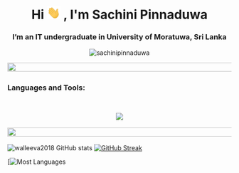 <h1 align="center">Hi <img src="https://raw.githubusercontent.com/ABSphreak/ABSphreak/master/gifs/Hi.gif" width="30px" /> , I'm Sachini Pinnaduwa</h1>
<h3 align="center">I’m an IT undergraduate in University of Moratuwa, Sri Lanka</h3>

<p align="center"> <img src="https://komarev.com/ghpvc/?username=sachinipinnaduwa&label=Profile%20views&color=0e75b6&style=flat" alt="sachinipinnaduwa" /> </p>
<p align="left">
</p>
<img src="https://i.imgur.com/dBaSKWF.gif" height="20" width="1000">
<h3 align="left">Languages and Tools:</h3>


</br>
<p align="center">
  <a href="https://skillicons.dev">
    <img src="https://skillicons.dev/icons?i=c,java,js,ts,py,angular,react,bootstrap,html,css,dotnet,express,nodejs,php,github,git,mongodb,mysql,postman,figma,idea,vscode,visualstudio,opencv&perline=14" />
  </a>
</p>

<p align="left">
</p>
<img src="https://i.imgur.com/dBaSKWF.gif" height="20" width="1000">

![walleeva2018 GitHub stats](https://github-readme-stats.vercel.app/api?username=sachinipinnaduwa&show_icons=true&theme=radical) 
[![GitHub Streak](https://github-readme-streak-stats.herokuapp.com/?user=sachinipinnaduwa&theme=radical)](https://git.io/streak-stats) 

[![Most Languages](https://github-readme-stats.anuraghazra1.vercel.app/api/top-langs/?username=sachinipinnaduwa&theme=dark&hide_border=true&no-bg=true&no-frame=true&langs_count=10)


